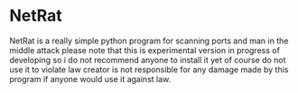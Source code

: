 # NetRat
NetRat is a really simple python program for scanning ports and man in the middle attack please note that this is experimental version in progress of developing so i do not recommend anyone to install it yet of course do not use it to violate law creator is not responsible for any damage made by this program if anyone would use it against law.
